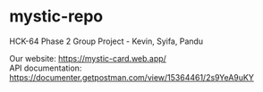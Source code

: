 # mystic-repo

HCK-64 Phase 2 Group Project - Kevin, Syifa, Pandu

Our website: https://mystic-card.web.app/ \
API documentation: https://documenter.getpostman.com/view/15364461/2s9YeA9uKY
